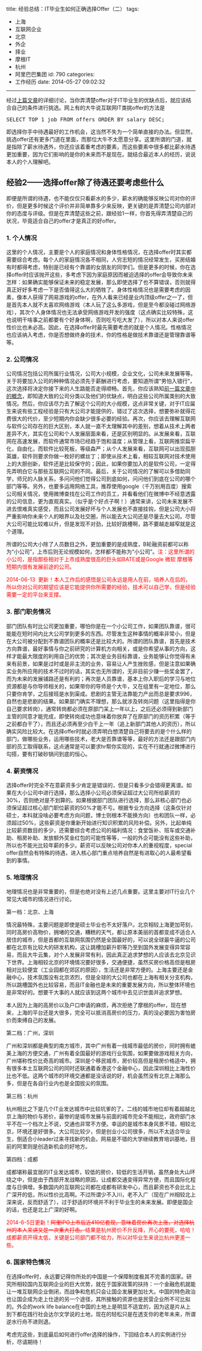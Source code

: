 title: 经验总结：IT毕业生如何正确选择Offer（二）
tags:
  - 上海
  - 互联网企业
  - 北京
  - 外企
  - 择业
  - 摩根IT
  - 杭州
  - 阿里巴巴集团
id: 790
categories:
  - 工作经历
date: 2014-05-27 09:02:32
---

经过[上篇文章](http://www.chaozh.com/how-to-choose-your-first-it-job-offer-part-one/ "经验总结：IT毕业生如何正确选择Offer（一）")的详细讨论，当你弄清楚offer对于IT毕业生的优缺点后，就应该结合自己的条件进行挑选。网上有的大牛说互联网IT类挑offer的方法是
<pre>SELECT TOP 1 job FROM offers ORDER BY salary DESC;</pre>
即选择你手中待遇最好的工作机会，这当然不失为一个简单直接的办法。但显然，挑选offer还有更多门道在里面，而那位大牛不太愿意分享。这里所谓的门道，就是指除了薪水待遇外，你还应该着重考虑的要素，而这些要素中很多都比薪水待遇更加重要，因为它们影响的是你的未来而不是现在。就结合最近本人的经历，说说本人的个人理解吧。

## 经验2——选择offer除了待遇还要考虑些什么

即便是所谓的待遇，也不能仅仅只看薪水的多少，薪水的确能够反映公司对你的评价，但是更多时候这个评价并非简单靠多少来反映，更关键的是弄清楚公司内部对你的态度与评级。但是在弄清楚这些之前，跟经验1一样，你首先得弄清楚自己的状况，毕竟适合自己的offer才是真正的好offer。

### 1\. 个人情况

这里的个人情况，主要是个人的家庭情况和身体性格情况，在选择offer时其实都需要综合考虑。每个人的家庭情况各不相同，人穷志短的情况经常发生，买房结婚有时都得考虑，特别是已经有个靠谱的女朋友的同学们。但是更多的时候，你在选择offer时应该抛开这些，多考虑下因为家庭原因而被迫选择的offer会导致你未来怎样：如果确实能够保证未来的稳定发展，那么即使选择了也不算错误，否则就得真正好好多考虑一下是否值得这么大的牺牲了。身体性格情况也是需要考虑的因素，像本人获得了网易游戏的offer，在外人看来已经是业内顶级offer之一了，但是首先本人就不太喜欢网络游戏（本人玩了这么多游戏，但是至今都没碰过网络游戏），其次个人身体情况也无法承受网络游戏开发的强度（这点确实比较特殊，这也说明干啥事之前都要有个好身体啊，否则吃亏吃大发了），所以对本人来说offer性价比也未必高。因此，在选择offer时最先需要考虑的就是个人情况。性格情况也应该纳入考虑，你是否想做终身的技术，你的性格是做技术靠谱还是管理靠谱等等。

### 2\. 公司情况

公司情况包括公司所属行业情况，公司大小规模，企业文化，公司未来发展等等。关于将要加入公司的种种情况必须先于薪酬进行考虑，要知道所谓“男怕入错行”，这次选择将决定你接下来的人生路能否走得顺畅。首先，你应该熟知[前一篇文章中的概念](http://www.chaozh.com/how-to-choose-your-first-it-job-offer-part-one/ "经验总结：IT毕业生如何正确选择Offer（一）")，即知道大致的公司分类以及他们的优缺点，明白这些公司所属类别的大致情况。然后，你应该尽力去了解这个公司的大小规模，这点非常关键，对于IT应届生来说有些工程经验是只有大公司才能提供的，错过了这次选择，想要弥补就得花费很大的代价，至少短期内你会缺少很多必要的经验。再次，你应该去理解互联网与软件公司存在的巨大区别，本人就一直不太理解其中的差别，想着从技术上两者差异不大，其实在公司和个人发展层面来看，还是区别明显的。从发展来看，互联网在高速发展，而软件通常市场已经趋于饱和温度；从管理上看，互联网推崇扁平化，自由化，而软件比较死板，等级森严；从个人发展来看，互联网可以出现孤胆英雄，软件则要求你做一枚好的螺丝丁；即使从技术上看，相较互联网对技术使用上的大胆创新，软件还是比较保守的；因此，如果你要加入的是软件公司，一定得先弄明白它与那些互联网公司的不同。最后，关于公司情况的了解可以多借助同学，师兄的人脉关系，多问问他们觉得公司到底如何，问问他们到底在公司的哪个部门等等。另外，也要多运用网络工具，推荐使用google（千万别用百度）搜索公司相关情况，使用微博查找在公司工作的员工，并看看他们在微博中不经意透露的公司信息，更为直观真实。（似乎是个好点子啊！）通常来讲，公司未来发展不进去恨难真实感受，而且公司发展好坏与个人发展也不直接挂钩，但是公司大小将严重影响你未来个人的眼界以及社交圈，所以能去大公司还是尽量去大公司。尽管大公司可能比较难以升，但是发现不对劲，比较好跳槽啊，路不要越走越窄就是这个道理。

所谓的公司大小除了人员数目之外，更加重要的是成熟度，B轮融资前都可以称为“小公司”，上市后则无论规模如何，怎样都不能称为“小公司”。<span style="color: #ff0000;">注：这里所谓的小公司，是指那些相对于上市成熟度很高的巨头如BATE或是Google 微软 摩根等短期内很有发展前途的公司。</span>

<span style="color: #ff0000;">2014-06-13  更新！本人工作后的感悟是公司永远是用人在前，培养人在后的，所以你对公司的期望应该是它能提供你所需要的经验，技术可以自己学，但是经验需要一定的平台来支撑。 </span>

### 3. 部门职务情况

部门团队有时比公司更加重要，哪怕你是在一个小公司工作，如果团队靠谱，很可能能在短时间内比大公司学到更多的东西。尽管发生这种事情的概率非常小，但是在大公司被分配到不靠谱团队的概率还是比较大的。所谓的团队靠谱，首先是技术方向靠谱，最好事情与你之前研究的计算机方向相关，或是你希望从事的方向，这样才能最大限度的利用自己的优势；其次是业务目标靠谱，业务能够让你觉得有未来有前景，如果是过时或是非主流的业务，容易让人产生挫败感，但是注意如果确实业务所应用的技术不过时的话，其实也无所谓的，无非目前少赚一些奖金罢了，而为未来的发展铺路还是有利的；再次是人员靠谱，基本上你入职后的学习与地位资源都是与你导师相关的，如果带你的导师是个大牛，又在组里有一定地位，那么只要你肯学，之后接班是水到渠成。悲剧的主管无法靠能力产出而总是要求996，自然也是悲剧的结果。如果部门确实不理想，那么就涉及转岗问题（这里指得是你自己要求转岗），通常转岗都必须在原部门呆上一年以上，之后还必须得到新部门主管的同意才能完成，即使转岗成功也意味着你放弃了在原部门的资历积累（等于之前都白干了），而且还必须再至少白干上一年（追上新部门其他人的资历），所以确实风险比较大。在选择offer时就必须弄明白想清楚自己将要去的是个什么样的部门，做哪些业务，运用哪些技术，老大是否靠谱等等，最好的方法还是跟部门内部的员工取得联系，这点通常是可以要求hr帮你实现的，实在不行就通过微博进行勾搭，要有打破砂锅问到底的恒心。

### 4\. 薪资情况

选择offer时完全不在意薪资多少肯定是错误的，但是只看多少会错得更离谱。如果在大小公司中进行选择，那么选择小公司必须保证超过大公司所给薪资的30%，否则绝对是不划算的。如果根据部门团队进行选择，那么非核心部门也必须保证超过核心部门职位薪资的50%才能不亏。根据专业方向选择（这条仅针对硕士，本科就没啥必要考虑方向问题，博士则根本不能换方向）也和团队一样，必须超过50%，这些薪资是你重新开始进行知识积累的风险补偿。另外，比起单纯比较薪资数目的多少，还需要综合考虑公司的福利情况：食堂饭补、班车或交通补助、租房补助、发放额外奖金红包的可能性等等，一般的外企可能没有这些补助，所以也不能光比较年薪的多少。薪资可以反映公司对你本人的重视程度，special offer自然会有特殊的待遇，进入核心部门重点培养自然是有进取心的人最希望看到的事情。

### 5\. 地理情况

地理情况也是非常重要的，但是也绝对没有上述几点重要。这里主要对IT行业几个常见大城市的情况进行讨论。

第一档：北京、上海

情况最特殊，主要问题是即使是硕士毕业也不太好落户。北京相较上海更加苛刻，同时高房价高物价，拥堵的交通，糟糕的天气，都让原本美丽的首都变成不适合人居住的城市，但是首都的互联网氛围仍然是全国最好的，可以说全球最牛逼的公司都在北京有比较大的研发机构，这让跳槽加薪升职等乃至到国外发展变得异常容易，而且大牛云集，对个人发展非常有利，因此真正追求梦想的人应该去北京见识下世界。上海相较北京的环境情况要好很多，交通便捷，虽然买房价格高但是租房相对比较便宜（工业园都在郊区的原因），生活还是非常方便的。上海主要还是金融中心，技术氛围没有北京浓烈，但是全球的大公司也都在上海有相关分支机构，所以跳槽国外也比较容易，而且IT金融也是未来的重要发展方向，所以整体环境也是非常好的。想要干大事的人就应该到这两个城市中去见识世面并追求梦想。

本人因为上海的高房价以及户口申请的麻烦，再次拒绝了摩根的offer，现在想来，上海的平台还是大很多，完全可以抵消高房价的压力，真的没必要因为害怕房价而束缚自己的发展。

第二档：广州，深圳

广州和深圳都是典型的南方城市，其中广州有着一线城市最低的房价，同时拥有媲美上海的方便交通，广州有着全国最好的游戏行业氛围，如果要做游戏相关方向，广州堪称性价比奇高的城市。深圳是个移民城市，房价较高但是租房价格适中，拥有很多本土互联网公司的同时还联通着香港这个金融中心，因此深圳相比上海性价比也不低。这两个城市的环境交通都是没话说的好，机会虽然没有北京上海那么多，但是在各自行业内也是全国拔尖的氛围。

第三档：杭州

杭州相比之下是几个IT业发达城市中比较坑爹的了。二线的城市地位却有着超越北京上海的物价与房价，最惨的是城市发展与前面的城市完全不能相比，政府部门水平不在一个档次上不说，交通也非常不方便。幸运的是城市本身风景不错，相较北京，环境还是好很多。大公司比较少，但是创业小公司很多，所以不太适合毕业生，倒适合小leader过来寻找新的机会。网易是不错的大学继续教育培训基地，目前的阿里则是创造新机会的好地方。

第四档：成都

成都堪称最宜居的IT业发达城市，较低的房价，较低的生活开销，虽然身处大山环绕之中，但是由于西部开发战略的原因，让成都交通变得异常方便，而且国际化程度与日俱增。多数国内的互联网公司都在成都有研发中心，而且薪资也不会比北上广深开的低，所以性价比高啊。不过所谓少不入川，老不入广（现在广州相较北上深来说，反而舒适了），过于舒适的环境并不利于毕业生的未来发展。即便是国企的话，也还是北上广深的好啊。

<span style="color: #ff0000;">2014-6-5日更新！<del datetime="2015-06-07T15:18:39+00:00">阿里IPO上市后近410亿套现，意味着房价再次上涨，对选择杭州的本人来讲又是一次重大打击。</del>结果是杭州房价不升反降，开心的要死，哈哈！成都薪资开得太低，关键是公司部门都不给力，所以对毕业生来说比杭州更差一些。</span>

### 6\. 国家特色情况

在选择offer时，永远要记得你所处的中国是一个保障制度极其不完善的国家。研究所相较国内互联网企业的巨大优势，就在于国家政策的扶持：一个金融危机就能让一堆互联网企业倒闭，而战争和危机只会让国企发展更加壮大。中国的特色政治也让国企成为走上仕途的另一个途径，其所接触的资源也是民营企业所不可比拟的。外企的work life balance在中国的土地上是明显不适宜的，因为这是片从上到下都在践行社会达尔文学说的土地，现在的轻松只是在透支你的老年未来，所谓逆水行舟不进则退。

考虑完这些，到底最后如何进行offer选择的操作，下回结合本人的实例进行分析，尽请期待！